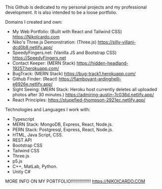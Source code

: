 This Github is dedicated to my personal projects and my professional development. It is also intended to be a loose portfolio. 

Domains I created and own: 

- My Web Portfolio: (Built with React and Tailwind CSS) https://NikoIcardo.com 
- Niko's Three.js Demonstration: (Three.js)  https://silly-villani-dcd0b8.netlify.app/ 
- SpeedyFingers.net: (Vanilla JS and Bootstrap CSS) https://SpeedyFingers.net 
- Contact Keeper: (MERN Stack) https://hidden-headland-19257.herokuapp.com/
- BugTrack: (MERN Stack) https://bug-track1.herokuapp.com/
- Github Finder: (React) https://flamboyant-ardinghelli-e6926e.netlify.app/ 
- Sight Seeing: (MERN Stack: Heroku host currently deletes all uploaded photos after 30 minutes.) https://admiring-austin-7c036d.netlify.app/ 
- React Principles: https://stupefied-thompson-2921ec.netlify.app/ 



Technologies and Languages I work with: 

- Typescript
- MERN Stack: MongoDB, Express, React, Node.js.
- PERN Stack: Postgresql, Express, React, Node.js.
- HTML, Java Script, CSS. 
- REST API
- Bootstrap CSS 
- Tailwind CSS
- Three.js
- p5.js
- C++, MatLab, Python. 
- Unity C#


MORE INFO ON MY PORTFOLIO!!!!!!!!!!!!!!!! https://NIKOICARDO.COM


